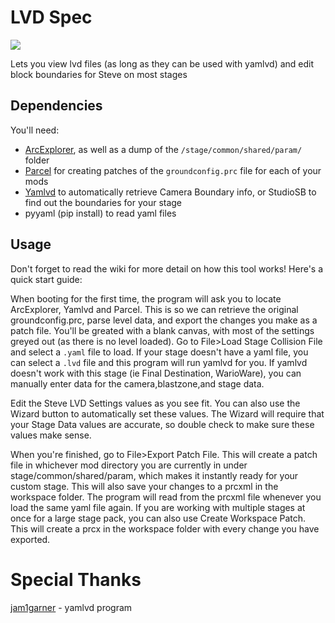 # LVD Spec

![](https://i.imgur.com/lSP3SRZ.png)

Lets you view lvd files (as long as they can be used with yamlvd) and edit block boundaries for Steve on most stages


## Dependencies
You'll need:
- [ArcExplorer](https://github.com/ScanMountGoat/ArcExplorer), as well as a dump of the `/stage/common/shared/param/` folder
- [Parcel](https://github.com/blu-dev/parcel/releases/tag/v1.0.0) for creating patches of the `groundconfig.prc` file for each of your mods
- [Yamlvd](https://github.com/jam1garner/lvd-rs/releases) to automatically retrieve Camera Boundary info, or StudioSB to find out the boundaries for your stage
- pyyaml (pip install) to read yaml files

## Usage

Don't forget to read the wiki for more detail on how this tool works! Here's a quick start guide:

When booting for the first time, the program will ask you to locate ArcExplorer, Yamlvd and Parcel. This is so we can retrieve the original groundconfig.prc, parse level data, and export the changes you make as a patch file. You'll be greated with a blank canvas, with most of the settings greyed out (as there is no level loaded). Go to File>Load Stage Collision File and select a `.yaml` file to load. If your stage doesn't have a yaml file, you can select a `.lvd` file and this program will run yamlvd for you. If yamlvd doesn't work with this stage (ie Final Destination, WarioWare), you can manually enter data for the camera,blastzone,and stage data.

Edit the Steve LVD Settings values as you see fit. You can also use the Wizard button to automatically set these values. The Wizard will require that your Stage Data values are accurate, so double check to make sure these values make sense.

When you're finished, go to File>Export Patch File. This will create a patch file in whichever mod directory you are currently in under stage/common/shared/param, which makes it instantly ready for your custom stage. This will also save your changes to a prcxml in the workspace folder. The program will read from the prcxml file whenever you load the same yaml file again. If you are working with multiple stages at once for a large stage pack, you can also use Create Workspace Patch. This will create a prcx in the workspace folder with every change you have exported.

# Special Thanks

[jam1garner](https://github.com/jam1garner) - yamlvd program